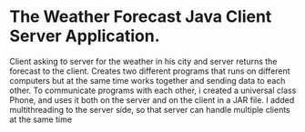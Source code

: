 # The Weather Forecast Java Client Server Application.
Client asking to server for the weather in his city and server returns the forecast to the client.
Creates two different programs that runs on different computers but at the same time works together and sending data to each other.
To communicate programs with each other, i created a universal class Phone, and uses it both on the server and on the client in a JAR file.
I added multithreading to the server side, so that server can handle multiple clients at the same time
